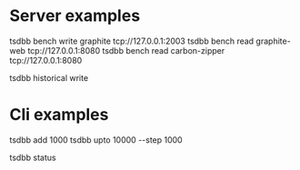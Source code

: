 # Server examples

tsdbb bench write graphite tcp://127.0.0.1:2003
tsdbb bench read graphite-web tcp://127.0.0.1:8080
tsdbb bench read carbon-zipper tcp://127.0.0.1:8080


tsdbb historical write 

# Cli examples

tsdbb add 1000
tsdbb upto 10000 --step 1000

tsdbb status
